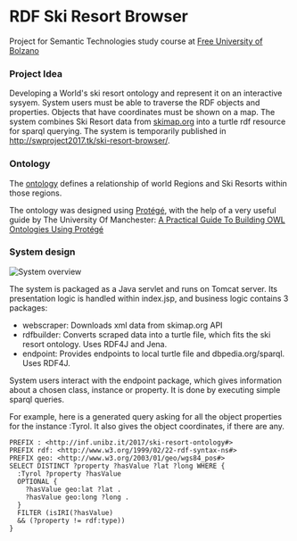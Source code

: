 # RDF Ski Resort Browser
Project for Semantic Technologies study course at [Free University of Bolzano](https://www.unibz.it)

### Project Idea
Developing a World's ski resort ontology and represent it on an interactive sysyem. System users must be able to traverse the RDF objects and properties. Objects that have coordinates must be shown on a map. The system combines Ski Resort data from [skimap.org](https://www.skimap.org) into a turtle rdf resource for sparql querying. The system is temporarily published in http://swproject2017.tk/ski-resort-browser/.

### Ontology
The [ontology](https://github.com/cuuzis/rdfbrowser/blob/master/src/main/webapp/ontology.owl) defines a relationship of world Regions and Ski Resorts within those regions.

The ontology was designed using [Protégé](http://protege.stanford.edu/), with the help of a very useful guide by The University Of Manchester: [A Practical Guide To Building OWL Ontologies
Using Protégé](http://mowl-power.cs.man.ac.uk/protegeowltutorial/resources/ProtegeOWLTutorialP4_v1_3.pdf)

### System design
![System overview](https://github.com/cuuzis/rdfbrowser/blob/master/rdf_proj.png?raw=true "System overview")

The system is packaged as a Java servlet and runs on Tomcat server. Its presentation logic is handled within index.jsp, and business logic contains 3 packages:
- webscraper: Downloads xml data from skimap.org API
- rdfbuilder: Converts scraped data into a turtle file, which fits the ski resort ontology. Uses RDF4J and Jena.
- endpoint: Provides endpoints to local turtle file and dbpedia.org/sparql. Uses RDF4J.

System users interact with the endpoint package, which gives information about a chosen class, instance or property. It is done by executing simple sparql queries.

For example, here is a generated query asking for all the object properties for the instance :Tyrol. It also gives the object coordinates, if there are any.
```
PREFIX : <http://inf.unibz.it/2017/ski-resort-ontology#>
PREFIX rdf: <http://www.w3.org/1999/02/22-rdf-syntax-ns#>
PREFIX geo: <http://www.w3.org/2003/01/geo/wgs84_pos#>
SELECT DISTINCT ?property ?hasValue ?lat ?long WHERE {
  :Tyrol ?property ?hasValue
  OPTIONAL {
    ?hasValue geo:lat ?lat .
    ?hasValue geo:long ?long .
  }
  FILTER (isIRI(?hasValue)
  && (?property != rdf:type))
}
```
